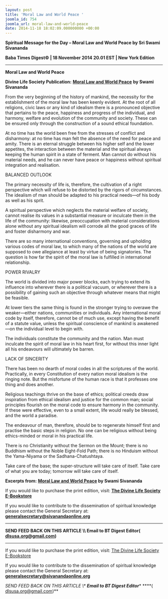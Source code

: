 ```yaml
---
layout: post
title: 'Moral Law and World Peace '
joomla_id: 754
joomla_url: moral-law-and-world-peace
date: 2014-11-18 18:02:09.000000000 +00:00
---
```

  

















































**Spiritual Message for the Day – Moral Law and World Peace by Sri Swami Sivananda**

**Baba Times Digest© | 18 November 2014 20.01 EST | New York Edition**

* * *  


**Moral Law and World Peace**

**Divine Life Society Publication:** [**Moral Law and World Peace**](http://www.dlshq.org/discourse/aug99.htm) **by Swami Sivananda**

From the very beginning of the history of mankind, the necessity for the establishment of the moral law has been keenly evident. At the root of all religions, civic laws or any kind of idealism there is a pronounced objective that pertains to the peace, happiness and progress of the individual, and harmony, welfare and evolution of the community and society. These can be ensured only through the construction of a sound ethical foundation.

At no time has the world been free from the stresses of conflict and disharmony: at no time has man felt the absence of the need for peace and amity. There is an eternal struggle between his higher self and the lower appetites, the interaction between the material and the spiritual always keeping the human spirit in a state of ferment. Man cannot do without his material needs, and he can never have peace or happiness without spiritual integration and realisation.

BALANCED OUTLOOK

The primary necessity of life is, therefore, the cultivation of a right perspective which will refuse to be distorted by the rigors of circumstances. The idealism of man should be adapted to his practical needs—of his body as well as his sprit.

A spiritual perspective which neglects the material welfare of society, cannot realise its values in a substantial measure or inculcate them in the life of the community: likewise, preoccupation with material considerations alone without any spiritual idealism will corrode all the good graces of life and foster disharmony and war.

There are so many international conventions, governing and upholding various codes of moral law, to which many of the nations of the world are supposed to owe allegiance at least by virtue of being signatories. The question is how far the spirit of the moral law is fulfilled in international relationship.

POWER RIVALRY

The world is divided into major power blocks, each trying to extend its influence into wherever there is a political vacuum, or wherever there is a possibility of gaining such an objective through whatever means that might be feasible.

At lower tiers the same thing is found in the stronger trying to overawe the weaker—either nations, communities or individuals. Any international moral code by itself, therefore, cannot be of much use, except having the benefit of a statute value, unless the spiritual conscience of mankind is awakened—on the individual level to begin with.

The individuals constitute the community and the nation. Man must inculcate the spirit of moral law in his heart first, for without this inner light all his endeavours will ultimately be barren.

LACK OF SINCERITY

There has been no dearth of moral codes in all the scriptures of the world. Practically, in every Constitution of every nation moral idealism is the ringing note. But the misfortune of the human race is that it professes one thing and does another.

Religious teachings thrive on the base of ethics; political creeds draw inspiration from ethical idealism and justice for the common man; social principles flourish on the moral code to ensure harmony in the community. If these were effective, even to a small extent, life would really be blessed, and the world a paradise.

The endeavour of man, therefore, should be to regenerate himself first and practise the basic steps in religion. No one can be religious without being ethics-minded or moral in his practical life.

There is no Christianity without the Sermon on the Mount; there is no Buddhism without the Noble Eight-Fold Path; there is no Hinduism without the Yama-Niyama or the Sadhana-Chatushtaya.

Take care of the base; the super-structure will take care of itself. Take care of what you are today; tomorrow will take care of itself.



**Excerpts from:** **[Moral Law and World Peace](http://www.dlshq.org/discourse/aug99.htm) by Swami Sivananda**

If you would like to purchase the print edition, visit: **[The Divine Life Society E-Bookstore](http://www.dlshq.org/download/download.htm)**

If you would like to contribute to the dissemination of spiritual knowledge please contact the General Secretary at: [](mailto:%20%3Cscript%20type=%27text/javascript%27%3E%20%3C%21--%20var%20prefix%20=%20%27ma%27%20+%20%27il%27%20+%20%27to%27;%20var%20path%20=%20%27hr%27%20+%20%27ef%27%20+%20%27=%27;%20var%20addy57016%20=%20%27generalsecretary%27%20+%20%27@%27;%20addy57016%20=%20addy57016%20+%20%27sivanandaonline%27%20+%20%27.%27%20+%20%27org%27;%20document.write%28%27%3Ca%20%27%20+%20path%20+%20%27%5C%27%27%20+%20prefix%20+%20%27:%27%20+%20addy57016%20+%20%27%5C%27%3E%27%29;%20document.write%28addy57016%29;%20document.write%28%27%3C%5C/a%3E%27%29;%20//--%3E%5Cn%20%3C/script%3E%3Cscript%20type=%27text/javascript%27%3E%20%3C%21--%20document.write%28%27%3Cspan%20style=%5C%27display:%20none;%5C%27%3E%27%29;%20//--%3E%20%3C/script%3EThis%20email%20address%20is%20being%20protected%20from%20spambots.%20You%20need%20JavaScript%20enabled%20to%20view%20it.%20%3Cscript%20type=%27text/javascript%27%3E%20%3C%21--%20document.write%28%27%3C/%27%29;%20document.write%28%27span%3E%27%29;%20//--%3E%20%3C/script%3E?subject=Contribution%20to%20Dissemination%20of%20Spiritual%20Knowledge) **generalsecretary@sivanandaonline.org**

****

**SEND FEED BACK ON THIS ARTICLE \\\ Email to BT Digest Editor[](mailto:%20%3Cscript%20type=%27text/javascript%27%3E%20%3C%21--%20var%20prefix%20=%20%27ma%27%20+%20%27il%27%20+%20%27to%27;%20var%20path%20=%20%27hr%27%20+%20%27ef%27%20+%20%27=%27;%20var%20addy72654%20=%20%27dlsusa.org%27%20+%20%27@%27;%20addy72654%20=%20addy72654%20+%20%27gmail%27%20+%20%27.%27%20+%20%27com%27;%20document.write%28%27%3Ca%20%27%20+%20path%20+%20%27%5C%27%27%20+%20prefix%20+%20%27:%27%20+%20addy72654%20+%20%27%5C%27%3E%27%29;%20document.write%28addy72654%29;%20document.write%28%27%3C%5C/a%3E%27%29;%20//--%3E%5Cn%20%3C/script%3E%3Cscript%20type=%27text/javascript%27%3E%20%3C%21--%20document.write%28%27%3Cspan%20style=%5C%27display:%20none;%5C%27%3E%27%29;%20//--%3E%20%3C/script%3EThis%20email%20address%20is%20being%20protected%20from%20spambots.%20You%20need%20JavaScript%20enabled%20to%20view%20it.%20%3Cscript%20type=%27text/javascript%27%3E%20%3C%21--%20document.write%28%27%3C/%27%29;%20document.write%28%27span%3E%27%29;%20//--%3E%20%3C/script%3E?subject=DLS%20Posts)( [dlsusa.org@gmail.com](mailto:dlsusa.org@gmail.com))**



* * *



  

If you would like to purchase the print edition, visit: [The Divine Life Society E-Bookstore](http://www.dlshq.org/download/download.htm)

If you would like to contribute to the dissemination of spiritual knowledge please contact the General Secretary at: **[generalsecretary@sivanandaonline.org](mailto:generalsecretary@sivanandaonline.org)**

**SEND FEED BACK ON THIS ARTICLE \\\**  **Email to BT Digest Editor**** [](mailto:%20%3Cscript%20type=%27text/javascript%27%3E%20%3C%21--%20var%20prefix%20=%20%27ma%27%20+%20%27il%27%20+%20%27to%27;%20var%20path%20=%20%27hr%27%20+%20%27ef%27%20+%20%27=%27;%20var%20addy72654%20=%20%27dlsusa.org%27%20+%20%27@%27;%20addy72654%20=%20addy72654%20+%20%27gmail%27%20+%20%27.%27%20+%20%27com%27;%20document.write%28%27%3Ca%20%27%20+%20path%20+%20%27%5C%27%27%20+%20prefix%20+%20%27:%27%20+%20addy72654%20+%20%27%5C%27%3E%27%29;%20document.write%28addy72654%29;%20document.write%28%27%3C%5C/a%3E%27%29;%20//--%3E%5Cn%20%3C/script%3E%3Cscript%20type=%27text/javascript%27%3E%20%3C%21--%20document.write%28%27%3Cspan%20style=%5C%27display:%20none;%5C%27%3E%27%29;%20//--%3E%20%3C/script%3EThis%20email%20address%20is%20being%20protected%20from%20spambots.%20You%20need%20JavaScript%20enabled%20to%20view%20it.%20%3Cscript%20type=%27text/javascript%27%3E%20%3C%21--%20document.write%28%27%3C/%27%29;%20document.write%28%27span%3E%27%29;%20//--%3E%20%3C/script%3E?subject=DLS%20Posts)****( [dlsusa.org@gmail.com](mailto:dlsusa.org@gmail.com))**  
